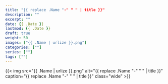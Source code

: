 ```yaml
---
title: "{{ replace .Name "-" " " | title }}"
description: ""
excerpt: ""
date: {{ .Date }}
lastmod: {{ .Date }}
draft: true
weight: 50
images: ["{{ .Name | urlize }}.png"]
categories: [""]
series: [""]
tags: [""]
---
```


{{< img src="{{ .Name | urlize }}.png" alt="{{ replace .Name "-" " " | title }}" caption="{{ replace .Name "-" " " | title }}" class="wide" >}}
